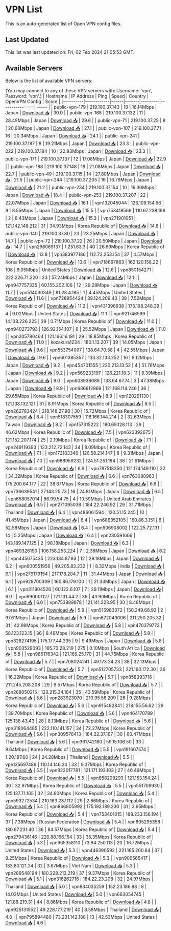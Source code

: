 # VPN List

This is an auto-generated list of Open VPN config files.

## Last Updated

This list was last updated on: Fri, 02 Feb 2024 21:05:53 GMT.

## Available Servers

Below is the list of available VPN servers:

(You may connect to any of these VPN servers with: Username: 'vpn', Password: 'vpn'.)
| Hostname | IP Address | Ping | Speed | Country | OpenVPN Config | Score |
|----------|------------|------|-------|---------|----------------| ----- |
| public-vpn-179 | 219.100.37.143 | 18 | 16.14Mbps | Japan | [Download 📥](./configs/server_0_JP.ovpn) | 30.0 |
| public-vpn-168 | 219.100.37.132 | 11 | 28.49Mbps | Japan | [Download 📥](./configs/server_1_JP.ovpn) | 29.6 |
| public-vpn-71 | 219.100.37.25 | 8 | 20.60Mbps | Japan | [Download 📥](./configs/server_2_JP.ovpn) | 27.1 |
| public-vpn-107 | 219.100.37.71 | 16 | 20.34Mbps | Japan | [Download 📥](./configs/server_3_JP.ovpn) | 24.1 |
| public-vpn-241 | 219.100.37.187 | 8 | 19.21Mbps | Japan | [Download 📥](./configs/server_4_JP.ovpn) | 23.3 |
| public-vpn-222 | 219.100.37.184 | 10 | 22.93Mbps | Japan | [Download 📥](./configs/server_5_JP.ovpn) | 23.3 |
| public-vpn-171 | 219.100.37.137 | 12 | 17.08Mbps | Japan | [Download 📥](./configs/server_6_JP.ovpn) | 22.9 |
| public-vpn-188 | 219.100.37.148 | 18 | 21.08Mbps | Japan | [Download 📥](./configs/server_7_JP.ovpn) | 22.7 |
| public-vpn-49 | 219.100.37.15 | 14 | 27.80Mbps | Japan | [Download 📥](./configs/server_8_JP.ovpn) | 21.5 |
| public-vpn-244 | 219.100.37.205 | 19 | 16.79Mbps | Japan | [Download 📥](./configs/server_9_JP.ovpn) | 21.2 |
| public-vpn-234 | 219.100.37.154 | 10 | 19.30Mbps | Japan | [Download 📥](./configs/server_10_JP.ovpn) | 18.4 |
| public-vpn-253 | 219.100.37.207 | 22 | 22.07Mbps | Japan | [Download 📥](./configs/server_11_JP.ovpn) | 16.1 |
| vpn132045044 | 126.109.154.66 | 9 | 8.55Mbps | Japan | [Download 📥](./configs/server_12_JP.ovpn) | 15.5 |
| vpn753418566 | 110.67.238.196 | 2 | 8.43Mbps | Japan | [Download 📥](./configs/server_13_JP.ovpn) | 15.3 |
| vpn271901051 | 121.142.148.212 | 31 | 34.93Mbps | Korea Republic of | [Download 📥](./configs/server_14_KR.ovpn) | 14.8 |
| public-vpn-140 | 219.100.37.80 | 23 | 23.25Mbps | Japan | [Download 📥](./configs/server_15_JP.ovpn) | 14.7 |
| public-vpn-72 | 219.100.37.22 | 26 | 20.50Mbps | Japan | [Download 📥](./configs/server_16_JP.ovpn) | 14.7 |
| vpn296069137 | 1.251.63.3 | 40 | 26.69Mbps | Korea Republic of | [Download 📥](./configs/server_17_KR.ovpn) | 13.8 |
| vpn383977186 | 112.72.253.154 | 37 | 4.57Mbps | Korea Republic of | [Download 📥](./configs/server_18_KR.ovpn) | 13.6 |
| vpn718697863 | 162.120.158.22 | 108 | 6.05Mbps | United States | [Download 📥](./configs/server_19_US.ovpn) | 12.6 |
| vpn850154271 | 222.226.71.220 | 23 | 57.24Mbps | Japan | [Download 📥](./configs/server_20_JP.ovpn) | 12.1 |
| vpn947757335 | 60.155.202.106 | 12 | 29.29Mbps | Japan | [Download 📥](./configs/server_21_JP.ovpn) | 11.7 |
| vpn514030349 | 81.28.4.185 | 1 | 4.45Mbps | United States | [Download 📥](./configs/server_22_US.ovpn) | 11.6 |
| vpn728954424 | 39.124.209.43 | 39 | 7.52Mbps | Korea Republic of | [Download 📥](./configs/server_23_KR.ovpn) | 11.2 |
| vpn431396938 | 173.198.248.39 | 4 | 9.02Mbps | United States | [Download 📥](./configs/server_24_US.ovpn) | 11.1 |
| vpn921746599 | 14.138.226.225 | 39 | 0.71Mbps | Korea Republic of | [Download 📥](./configs/server_25_KR.ovpn) | 11.0 |
| vpn940273793 | 126.92.154.107 | 6 | 25.52Mbps | Japan | [Download 📥](./configs/server_26_JP.ovpn) | 11.0 |
| vpn205780464 | 121.166.16.191 | 29 | 18.85Mbps | Korea Republic of | [Download 📥](./configs/server_27_KR.ovpn) | 11.0 |
| kozakura1234 | 180.1.13.207 | 39 | 14.05Mbps | Japan | [Download 📥](./configs/server_28_JP.ovpn) | 9.6 |
| vpn553754007 | 138.64.70.58 | 4 | 42.55Mbps | Japan | [Download 📥](./configs/server_29_JP.ovpn) | 9.6 |
| vpn601385357 | 133.32.133.252 | 16 | 8.12Mbps | Japan | [Download 📥](./configs/server_30_JP.ovpn) | 9.2 |
| vpn454701555 | 220.213.13.52 | 4 | 51.76Mbps | Japan | [Download 📥](./configs/server_31_JP.ovpn) | 9.2 |
| vpn569233197 | 126.221.18.3 | 11 | 9.39Mbps | Japan | [Download 📥](./configs/server_32_JP.ovpn) | 9.0 |
| vpn603938088 | 138.64.67.74 | 3 | 47.38Mbps | Japan | [Download 📥](./configs/server_33_JP.ovpn) | 8.9 |
| vpn686612969 | 121.168.114.246 | 36 | 29.65Mbps | Korea Republic of | [Download 📥](./configs/server_34_KR.ovpn) | 8.9 |
| vpn120291130 | 121.138.132.121 | 31 | 8.91Mbps | Korea Republic of | [Download 📥](./configs/server_35_KR.ovpn) | 8.5 |
| vpn262783424 | 218.148.27.98 | 30 | 15.72Mbps | Korea Republic of | [Download 📥](./configs/server_36_KR.ovpn) | 8.4 |
| vpn518307559 | 118.166.144.214 | 2 | 32.63Mbps | Taiwan | [Download 📥](./configs/server_37_TW.ovpn) | 8.2 |
| vpn157315222 | 180.69.128.113 | 29 | 46.62Mbps | Korea Republic of | [Download 📥](./configs/server_38_KR.ovpn) | 7.5 |
| vpn623392675 | 121.152.207.174 | 25 | 2.19Mbps | Korea Republic of | [Download 📥](./configs/server_39_KR.ovpn) | 7.1 |
| vpn249119393 | 123.212.72.143 | 34 | 8.09Mbps | Korea Republic of | [Download 📥](./configs/server_40_KR.ovpn) | 7.1 |
| vpn173183346 | 126.58.214.147 | 8 | 9.31Mbps | Japan | [Download 📥](./configs/server_41_JP.ovpn) | 7.0 |
| vpn988959232 | 124.51.251.194 | 38 | 21.61Mbps | Korea Republic of | [Download 📥](./configs/server_42_KR.ovpn) | 6.9 |
| vpn787518350 | 121.174.149.110 | 22 | 34.32Mbps | Korea Republic of | [Download 📥](./configs/server_43_KR.ovpn) | 6.6 |
| vpn763080963 | 175.200.64.177 | 22 | 38.67Mbps | Korea Republic of | [Download 📥](./configs/server_44_KR.ovpn) | 6.6 |
| vpn736639541 | 27.143.25.73 | 16 | 24.81Mbps | Japan | [Download 📥](./configs/server_45_JP.ovpn) | 6.5 |
| vpn658057014 | 86.99.54.75 | 4 | 10.59Mbps | United Arab Emirates | [Download 📥](./configs/server_46_AE.ovpn) | 6.5 |
| vpn271095038 | 184.22.246.92 | 29 | 31.71Mbps | Thailand | [Download 📥](./configs/server_47_TH.ovpn) | 6.4 |
| vpn486061594 | 120.51.15.245 | 10 | 41.45Mbps | Japan | [Download 📥](./configs/server_48_JP.ovpn) | 6.4 |
| vpn686352105 | 160.86.3.151 | 6 | 52.58Mbps | Japan | [Download 📥](./configs/server_49_JP.ovpn) | 6.4 |
| vpn506908002 | 122.25.72.131 | 14 | 5.25Mbps | Japan | [Download 📥](./configs/server_50_JP.ovpn) | 6.4 |
| vpn230591606 | 143.189.147.125 | 2 | 98.18Mbps | Japan | [Download 📥](./configs/server_51_JP.ovpn) | 6.3 |
| vpn469326190 | 106.158.253.224 | 7 | 2.36Mbps | Japan | [Download 📥](./configs/server_52_JP.ovpn) | 6.2 |
| vpn445675435 | 223.134.87.83 | 12 | 29.18Mbps | Japan | [Download 📥](./configs/server_53_JP.ovpn) | 6.2 |
| vpn600551956 | 49.205.83.232 | 1 | 8.32Mbps | India | [Download 📥](./configs/server_54_IN.ovpn) | 6.1 |
| vpn279179154 | 217.178.204.7 | 11 | 31.44Mbps | Japan | [Download 📥](./configs/server_55_JP.ovpn) | 6.1 |
| vpn928700309 | 160.86.179.100 | 1 | 21.33Mbps | Japan | [Download 📥](./configs/server_56_JP.ovpn) | 6.1 |
| vpn311904526 | 60.122.6.107 | 7 | 29.11Mbps | Japan | [Download 📥](./configs/server_57_JP.ovpn) | 6.0 |
| vpn990001127 | 121.131.44.2 | 38 | 43.90Mbps | Korea Republic of | [Download 📥](./configs/server_58_KR.ovpn) | 6.0 |
| vpn753889878 | 121.141.223.95 | 30 | 8.48Mbps | Korea Republic of | [Download 📥](./configs/server_59_KR.ovpn) | 5.9 |
| vpn516983372 | 150.249.68.92 | 2 | 97.61Mbps | Japan | [Download 📥](./configs/server_60_JP.ovpn) | 5.9 |
| vpn672043006 | 211.250.205.32 | 31 | 42.99Mbps | Korea Republic of | [Download 📥](./configs/server_61_KR.ovpn) | 5.8 |
| vpn470379773 | 58.123.123.15 | 36 | 8.46Mbps | Korea Republic of | [Download 📥](./configs/server_62_KR.ovpn) | 5.8 |
| vpn328274195 | 175.177.44.235 | 9 | 9.49Mbps | Japan | [Download 📥](./configs/server_63_JP.ovpn) | 5.8 |
| vpn903529093 | 165.73.28.219 | 275 | 0.10Mbps | South Africa | [Download 📥](./configs/server_64_ZA.ovpn) | 5.8 |
| vpn985176342 | 121.169.25.170 | 31 | 44.75Mbps | Korea Republic of | [Download 📥](./configs/server_65_KR.ovpn) | 5.7 |
| vpn708024241 | 49.173.24.23 | 38 | 32.13Mbps | Korea Republic of | [Download 📥](./configs/server_66_KR.ovpn) | 5.7 |
| vpn512705733 | 221.160.172.30 | 36 | 16.22Mbps | Korea Republic of | [Download 📥](./configs/server_67_KR.ovpn) | 5.7 |
| vpn858393716 | 211.245.208.208 | 29 | 9.57Mbps | Korea Republic of | [Download 📥](./configs/server_68_KR.ovpn) | 5.7 |
| vpn268050215 | 123.215.34.164 | 35 | 43.59Mbps | Korea Republic of | [Download 📥](./configs/server_69_KR.ovpn) | 5.6 |
| vpn283923070 | 210.95.56.209 | 26 | 9.28Mbps | Korea Republic of | [Download 📥](./configs/server_70_KR.ovpn) | 5.6 |
| vpn915482841 | 218.155.56.62 | 29 | 39.70Mbps | Korea Republic of | [Download 📥](./configs/server_71_KR.ovpn) | 5.6 |
| vpn464170789 | 125.138.43.43 | 28 | 8.13Mbps | Korea Republic of | [Download 📥](./configs/server_72_KR.ovpn) | 5.6 |
| vpn318064485 | 222.110.141.157 | 34 | 72.27Mbps | Korea Republic of | [Download 📥](./configs/server_73_KR.ovpn) | 5.6 |
| vpn309576413 | 184.22.37.167 | 30 | 60.47Mbps | Thailand | [Download 📥](./configs/server_74_TH.ovpn) | 5.6 |
| vpn361742180 | 59.15.106.50 | 33 | 9.64Mbps | Korea Republic of | [Download 📥](./configs/server_75_KR.ovpn) | 5.5 |
| vpn191607574 | 1.20.187.60 | 24 | 24.28Mbps | Thailand | [Download 📥](./configs/server_76_TH.ovpn) | 5.5 |
| vpn135697489 | 110.14.146.24 | 33 | 9.37Mbps | Korea Republic of | [Download 📥](./configs/server_77_KR.ovpn) | 5.5 |
| vpn823017781 | 121.171.193.103 | 27 | 46.49Mbps | Korea Republic of | [Download 📥](./configs/server_78_KR.ovpn) | 5.5 |
| vpn858209293 | 121.153.154.24 | 30 | 32.97Mbps | Korea Republic of | [Download 📥](./configs/server_79_KR.ovpn) | 5.5 |
| vpn551709930 | 125.137.71.165 | 32 | 34.60Mbps | Korea Republic of | [Download 📥](./configs/server_80_KR.ovpn) | 5.4 |
| vpn593272534 | 210.183.237.112 | 29 | 2.86Mbps | Korea Republic of | [Download 📥](./configs/server_81_KR.ovpn) | 5.4 |
| vpn866805992 | 175.192.189.230 | 31 | 3.95Mbps | Korea Republic of | [Download 📥](./configs/server_82_KR.ovpn) | 5.4 |
| vpn753401015 | 188.233.156.194 | 37 | 7.38Mbps | Russian Federation | [Download 📥](./configs/server_83_RU.ovpn) | 5.4 |
| vpn805295358 | 180.67.231.40 | 36 | 84.57Mbps | Korea Republic of | [Download 📥](./configs/server_84_KR.ovpn) | 5.4 |
| vpn279436146 | 220.88.166.154 | 33 | 35.35Mbps | Korea Republic of | [Download 📥](./configs/server_85_KR.ovpn) | 5.3 |
| vpn965358110 | 73.94.250.113 | 20 | 16.72Mbps | United States | [Download 📥](./configs/server_86_US.ovpn) | 5.3 |
| vpn446390592 | 221.165.200.84 | 37 | 8.25Mbps | Korea Republic of | [Download 📥](./configs/server_87_KR.ovpn) | 5.3 |
| vpn906565417 | 183.80.121.24 | 32 | 3.67Mbps | Viet Nam | [Download 📥](./configs/server_88_VN.ovpn) | 5.3 |
| vpn289548194 | 180.228.213.219 | 37 | 9.37Mbps | Korea Republic of | [Download 📥](./configs/server_89_KR.ovpn) | 5.1 |
| vpn316262716 | 184.22.23.208 | 32 | 24.97Mbps | Thailand | [Download 📥](./configs/server_90_TH.ovpn) | 5.0 |
| vpn834035259 | 152.23.186.88 | 8 | 14.03Mbps | United States | [Download 📥](./configs/server_91_US.ovpn) | 5.0 |
| vpn663054745 | 121.88.219.31 | 44 | 8.86Mbps | Korea Republic of | [Download 📥](./configs/server_92_KR.ovpn) | 4.8 |
| vpn925131552 | 49.228.177.219 | 40 | 8.58Mbps | Thailand | [Download 📥](./configs/server_93_TH.ovpn) | 4.8 |
| vpn795894480 | 73.231.142.188 | 13 | 42.53Mbps | United States | [Download 📥](./configs/server_94_US.ovpn) | 4.6 |
